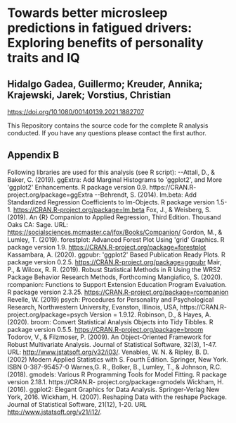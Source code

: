 # Towards better microsleep predictions in fatigued drivers: Exploring benefits of personality traits and IQ

## Hidalgo Gadea, Guillermo; Kreuder, Annika; Krajewski, Jarek; Vorstius, Christian

https://doi.org/10.1080/00140139.2021.1882707

This Repository contains the source code for the complete R analysis conducted. 
If you have any questions please contact the first author.

## Appendix B

Following libraries are used for this analysis (see R script):
--Attali, D., & Baker, C. (2019). ggExtra: Add Marginal Histograms to 'ggplot2', and More 'ggplot2' Enhancements. R package version 0.9. https://CRAN.R- project.org/package=ggExtra
--Behrendt, S. (2014). lm.beta: Add Standardized Regression Coefficients to lm-Objects. R package version 1.5-1. https://CRAN.R-project.org/package=lm.beta
Fox, J., & Weisberg, S. (2019). An {R} Companion to Applied Regression, Third Edition. Thousand Oaks CA: Sage. URL: https://socialsciences.mcmaster.ca/jfox/Books/Companion/
    Gordon, M., & Lumley, T. (2019). forestplot: Advanced Forest Plot Using 'grid' Graphics. R package version 1.9. https://CRAN.R-project.org/package=forestplot
Kassambara, A. (2020). ggpubr: 'ggplot2' Based Publication Ready Plots. R package version 0.2.5. https://CRAN.R-project.org/package=ggpubr
Mair, P., & Wilcox, R. R. (2019). Robust Statistical Methods in R Using the WRS2 Package Behavior Research Methods, Forthcoming
Mangiafico, S. (2020). rcompanion: Functions to Support Extension Education Program Evaluation. R package version 2.3.25. https://CRAN.R-project.org/package=rcompanion
Revelle, W. (2019) psych: Procedures for Personality and Psychological Research, Northwestern University, Evanston, Illinois, USA, https://CRAN.R- project.org/package=psych Version = 1.9.12.
Robinson, D., & Hayes, A. (2020). broom: Convert Statistical Analysis Objects into Tidy Tibbles. R package version 0.5.5. https://CRAN.R-project.org/package=broom
Todorov, V., & Filzmoser, P. (2009). An Object-Oriented Framework for Robust Multivariate Analysis. Journal of Statistical Software, 32(3), 1-47. URL: http://www.jstatsoft.org/v32/i03/.
Venables, W. N. & Ripley, B. D. (2002) Modern Applied Statistics with S. Fourth Edition. Springer, New York. ISBN 0-387-95457-0
Warnes,G. R., Bolker, B., Lumley, T., & Johnson, R.C. (2018). gmodels: Various R Programming Tools for Model Fitting. R package version 2.18.1. https://CRAN.R- project.org/package=gmodels
Wickham, H. (2016). ggplot2: Elegant Graphics for Data Analysis. Springer-Verlag New York, 2016.
Wickham, H. (2007). Reshaping Data with the reshape Package. Journal of Statistical Software, 21(12), 1-20. URL http://www.jstatsoft.org/v21/i12/.
